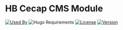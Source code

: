 # HB Cecap CMS Module

[![Used By](https://img.shields.io/badge/dynamic/json?color=success&label=used+by&query=repositories_humanize&logo=hugo&style=flat-square&url=https://api.razonyang.com/v1/github/dependents/hbstack/decap-cms)](https://github.com/hbstack/decap-cms/network/dependents)
![Hugo Requirements](https://img.shields.io/badge/dynamic/json?color=important&label=requirements&query=requirements&logo=hugo&style=flat-square&url=https://api.razonyang.com/v1/hugo/modules/github.com/hbstack/decap-cms)
[![License](https://img.shields.io/github/license/hbstack/decap-cms?style=flat-square)](https://github.com/hbstack/decap-cms/blob/main/LICENSE)
[![Version](https://img.shields.io/github/v/tag/hbstack/decap-cms?label=version&style=flat-square)](https://github.com/hbstack/decap-cms/tags)
